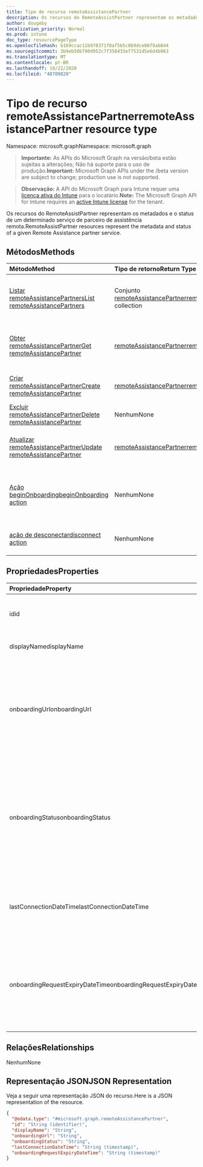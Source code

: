 ```yaml
---
title: Tipo de recurso remoteAssistancePartner
description: Os recursos do RemoteAssistPartner representam os metadados e o status de um determinado serviço de parceiro de assistência remota.
author: dougeby
localization_priority: Normal
ms.prod: intune
doc_type: resourcePageType
ms.openlocfilehash: b169ccac11b970371f0af5b5c0b9dce06f9ab844
ms.sourcegitcommit: 3b9eb50b790d952c7f350433ef7531d5e6d4b963
ms.translationtype: MT
ms.contentlocale: pt-BR
ms.lasthandoff: 10/22/2020
ms.locfileid: "48709828"
---
```

# <a name="remoteassistancepartner-resource-type"></a><span data-ttu-id="6434d-103">Tipo de recurso remoteAssistancePartner</span><span class="sxs-lookup"><span data-stu-id="6434d-103">remoteAssistancePartner resource type</span></span>

<span data-ttu-id="6434d-104">Namespace: microsoft.graph</span><span class="sxs-lookup"><span data-stu-id="6434d-104">Namespace: microsoft.graph</span></span>

> <span data-ttu-id="6434d-105">**Importante:** As APIs do Microsoft Graph na versão/beta estão sujeitas a alterações; Não há suporte para o uso de produção.</span><span class="sxs-lookup"><span data-stu-id="6434d-105">**Important:** Microsoft Graph APIs under the /beta version are subject to change; production use is not supported.</span></span>

> <span data-ttu-id="6434d-106">**Observação:** A API do Microsoft Graph para Intune requer uma [licença ativa do Intune](https://go.microsoft.com/fwlink/?linkid=839381) para o locatário.</span><span class="sxs-lookup"><span data-stu-id="6434d-106">**Note:** The Microsoft Graph API for Intune requires an [active Intune license](https://go.microsoft.com/fwlink/?linkid=839381) for the tenant.</span></span>

<span data-ttu-id="6434d-107">Os recursos do RemoteAssistPartner representam os metadados e o status de um determinado serviço de parceiro de assistência remota.</span><span class="sxs-lookup"><span data-stu-id="6434d-107">RemoteAssistPartner resources represent the metadata and status of a given Remote Assistance partner service.</span></span>

## <a name="methods"></a><span data-ttu-id="6434d-108">Métodos</span><span class="sxs-lookup"><span data-stu-id="6434d-108">Methods</span></span>
|<span data-ttu-id="6434d-109">Método</span><span class="sxs-lookup"><span data-stu-id="6434d-109">Method</span></span>|<span data-ttu-id="6434d-110">Tipo de retorno</span><span class="sxs-lookup"><span data-stu-id="6434d-110">Return Type</span></span>|<span data-ttu-id="6434d-111">Descrição</span><span class="sxs-lookup"><span data-stu-id="6434d-111">Description</span></span>|
|:---|:---|:---|
|[<span data-ttu-id="6434d-112">Listar remoteAssistancePartners</span><span class="sxs-lookup"><span data-stu-id="6434d-112">List remoteAssistancePartners</span></span>](../api/intune-remoteassistance-remoteassistancepartner-list.md)|<span data-ttu-id="6434d-113">Conjunto [remoteAssistancePartner](../resources/intune-remoteassistance-remoteassistancepartner.md)</span><span class="sxs-lookup"><span data-stu-id="6434d-113">[remoteAssistancePartner](../resources/intune-remoteassistance-remoteassistancepartner.md) collection</span></span>|<span data-ttu-id="6434d-114">Listar propriedades e relações de objetos de [remoteAssistancePartner](../resources/intune-remoteassistance-remoteassistancepartner.md).</span><span class="sxs-lookup"><span data-stu-id="6434d-114">List properties and relationships of the [remoteAssistancePartner](../resources/intune-remoteassistance-remoteassistancepartner.md) objects.</span></span>|
|[<span data-ttu-id="6434d-115">Obter remoteAssistancePartner</span><span class="sxs-lookup"><span data-stu-id="6434d-115">Get remoteAssistancePartner</span></span>](../api/intune-remoteassistance-remoteassistancepartner-get.md)|[<span data-ttu-id="6434d-116">remoteAssistancePartner</span><span class="sxs-lookup"><span data-stu-id="6434d-116">remoteAssistancePartner</span></span>](../resources/intune-remoteassistance-remoteassistancepartner.md)|<span data-ttu-id="6434d-117">Ler propriedades e relações de objetos de [remoteAssistancePartner](../resources/intune-remoteassistance-remoteassistancepartner.md).</span><span class="sxs-lookup"><span data-stu-id="6434d-117">Read properties and relationships of the [remoteAssistancePartner](../resources/intune-remoteassistance-remoteassistancepartner.md) object.</span></span>|
|[<span data-ttu-id="6434d-118">Criar remoteAssistancePartner</span><span class="sxs-lookup"><span data-stu-id="6434d-118">Create remoteAssistancePartner</span></span>](../api/intune-remoteassistance-remoteassistancepartner-create.md)|[<span data-ttu-id="6434d-119">remoteAssistancePartner</span><span class="sxs-lookup"><span data-stu-id="6434d-119">remoteAssistancePartner</span></span>](../resources/intune-remoteassistance-remoteassistancepartner.md)|<span data-ttu-id="6434d-120">Criar um novo objeto de [remoteAssistancePartner](../resources/intune-remoteassistance-remoteassistancepartner.md).</span><span class="sxs-lookup"><span data-stu-id="6434d-120">Create a new [remoteAssistancePartner](../resources/intune-remoteassistance-remoteassistancepartner.md) object.</span></span>|
|[<span data-ttu-id="6434d-121">Excluir remoteAssistancePartner</span><span class="sxs-lookup"><span data-stu-id="6434d-121">Delete remoteAssistancePartner</span></span>](../api/intune-remoteassistance-remoteassistancepartner-delete.md)|<span data-ttu-id="6434d-122">Nenhum</span><span class="sxs-lookup"><span data-stu-id="6434d-122">None</span></span>|<span data-ttu-id="6434d-123">Excluir [remoteAssistancePartner](../resources/intune-remoteassistance-remoteassistancepartner.md).</span><span class="sxs-lookup"><span data-stu-id="6434d-123">Deletes a [remoteAssistancePartner](../resources/intune-remoteassistance-remoteassistancepartner.md).</span></span>|
|[<span data-ttu-id="6434d-124">Atualizar remoteAssistancePartner</span><span class="sxs-lookup"><span data-stu-id="6434d-124">Update remoteAssistancePartner</span></span>](../api/intune-remoteassistance-remoteassistancepartner-update.md)|[<span data-ttu-id="6434d-125">remoteAssistancePartner</span><span class="sxs-lookup"><span data-stu-id="6434d-125">remoteAssistancePartner</span></span>](../resources/intune-remoteassistance-remoteassistancepartner.md)|<span data-ttu-id="6434d-126">Atualizar as propriedades de um objeto de [remoteAssistancePartner](../resources/intune-remoteassistance-remoteassistancepartner.md).</span><span class="sxs-lookup"><span data-stu-id="6434d-126">Update the properties of a [remoteAssistancePartner](../resources/intune-remoteassistance-remoteassistancepartner.md) object.</span></span>|
|[<span data-ttu-id="6434d-127">Ação beginOnboarding</span><span class="sxs-lookup"><span data-stu-id="6434d-127">beginOnboarding action</span></span>](../api/intune-remoteassistance-remoteassistancepartner-beginonboarding.md)|<span data-ttu-id="6434d-128">Nenhum</span><span class="sxs-lookup"><span data-stu-id="6434d-128">None</span></span>|<span data-ttu-id="6434d-129">Uma solicitação para iniciar a integração.</span><span class="sxs-lookup"><span data-stu-id="6434d-129">A request to start onboarding.</span></span>  <span data-ttu-id="6434d-130">Deve ser associado às informações de conta do TeamViewer apropriadas</span><span class="sxs-lookup"><span data-stu-id="6434d-130">Must be coupled with the appropriate TeamViewer account information</span></span>|
|[<span data-ttu-id="6434d-131">ação de desconectar</span><span class="sxs-lookup"><span data-stu-id="6434d-131">disconnect action</span></span>](../api/intune-remoteassistance-remoteassistancepartner-disconnect.md)|<span data-ttu-id="6434d-132">Nenhum</span><span class="sxs-lookup"><span data-stu-id="6434d-132">None</span></span>|<span data-ttu-id="6434d-133">Uma solicitação para remover o conector do TeamViewer ativo</span><span class="sxs-lookup"><span data-stu-id="6434d-133">A request to remove the active TeamViewer connector</span></span>|

## <a name="properties"></a><span data-ttu-id="6434d-134">Propriedades</span><span class="sxs-lookup"><span data-stu-id="6434d-134">Properties</span></span>
|<span data-ttu-id="6434d-135">Propriedade</span><span class="sxs-lookup"><span data-stu-id="6434d-135">Property</span></span>|<span data-ttu-id="6434d-136">Tipo</span><span class="sxs-lookup"><span data-stu-id="6434d-136">Type</span></span>|<span data-ttu-id="6434d-137">Descrição</span><span class="sxs-lookup"><span data-stu-id="6434d-137">Description</span></span>|
|:---|:---|:---|
|<span data-ttu-id="6434d-138">id</span><span class="sxs-lookup"><span data-stu-id="6434d-138">id</span></span>|<span data-ttu-id="6434d-139">String</span><span class="sxs-lookup"><span data-stu-id="6434d-139">String</span></span>|<span data-ttu-id="6434d-140">O identificador exclusivo do parceiro.</span><span class="sxs-lookup"><span data-stu-id="6434d-140">Unique identifier of the partner.</span></span>|
|<span data-ttu-id="6434d-141">displayName</span><span class="sxs-lookup"><span data-stu-id="6434d-141">displayName</span></span>|<span data-ttu-id="6434d-142">String</span><span class="sxs-lookup"><span data-stu-id="6434d-142">String</span></span>|<span data-ttu-id="6434d-143">Nome de exibição do parceiro.</span><span class="sxs-lookup"><span data-stu-id="6434d-143">Display name of the partner.</span></span>|
|<span data-ttu-id="6434d-144">onboardingUrl</span><span class="sxs-lookup"><span data-stu-id="6434d-144">onboardingUrl</span></span>|<span data-ttu-id="6434d-145">Cadeia de caracteres</span><span class="sxs-lookup"><span data-stu-id="6434d-145">String</span></span>|<span data-ttu-id="6434d-146">URL do portal de integração do parceiro, no qual um administrador pode configurar o serviço de assistência remota.</span><span class="sxs-lookup"><span data-stu-id="6434d-146">URL of the partner's onboarding portal, where an administrator can configure their Remote Assistance service.</span></span>|
|<span data-ttu-id="6434d-147">onboardingStatus</span><span class="sxs-lookup"><span data-stu-id="6434d-147">onboardingStatus</span></span>|[<span data-ttu-id="6434d-148">remoteAssistanceOnboardingStatus</span><span class="sxs-lookup"><span data-stu-id="6434d-148">remoteAssistanceOnboardingStatus</span></span>](../resources/intune-remoteassistance-remoteassistanceonboardingstatus.md)|<span data-ttu-id="6434d-149">Uma descrição amigável do status atual do conector do TeamViewer.</span><span class="sxs-lookup"><span data-stu-id="6434d-149">A friendly description of the current TeamViewer connector status.</span></span> <span data-ttu-id="6434d-150">Os valores possíveis são: `notOnboarded`, `onboarding`, `onboarded`.</span><span class="sxs-lookup"><span data-stu-id="6434d-150">Possible values are: `notOnboarded`, `onboarding`, `onboarded`.</span></span>|
|<span data-ttu-id="6434d-151">lastConnectionDateTime</span><span class="sxs-lookup"><span data-stu-id="6434d-151">lastConnectionDateTime</span></span>|<span data-ttu-id="6434d-152">DateTimeOffset</span><span class="sxs-lookup"><span data-stu-id="6434d-152">DateTimeOffset</span></span>|<span data-ttu-id="6434d-153">Carimbo de data/hora da última solicitação enviada ao Intune pelo parceiro TEM.</span><span class="sxs-lookup"><span data-stu-id="6434d-153">Timestamp of the last request sent to Intune by the TEM partner.</span></span>|
|<span data-ttu-id="6434d-154">onboardingRequestExpiryDateTime</span><span class="sxs-lookup"><span data-stu-id="6434d-154">onboardingRequestExpiryDateTime</span></span>|<span data-ttu-id="6434d-155">DateTimeOffset</span><span class="sxs-lookup"><span data-stu-id="6434d-155">DateTimeOffset</span></span>|<span data-ttu-id="6434d-156">Quando o OnboardingStatus está em integração, esta é a data e hora em que a solicitação de integração expira.</span><span class="sxs-lookup"><span data-stu-id="6434d-156">When the OnboardingStatus is Onboarding, This is the date time when the onboarding request expires.</span></span>|

## <a name="relationships"></a><span data-ttu-id="6434d-157">Relações</span><span class="sxs-lookup"><span data-stu-id="6434d-157">Relationships</span></span>
<span data-ttu-id="6434d-158">Nenhum</span><span class="sxs-lookup"><span data-stu-id="6434d-158">None</span></span>

## <a name="json-representation"></a><span data-ttu-id="6434d-159">Representação JSON</span><span class="sxs-lookup"><span data-stu-id="6434d-159">JSON Representation</span></span>
<span data-ttu-id="6434d-160">Veja a seguir uma representação JSON do recurso.</span><span class="sxs-lookup"><span data-stu-id="6434d-160">Here is a JSON representation of the resource.</span></span>
<!-- {
  "blockType": "resource",
  "keyProperty": "id",
  "@odata.type": "microsoft.graph.remoteAssistancePartner"
}
-->
``` json
{
  "@odata.type": "#microsoft.graph.remoteAssistancePartner",
  "id": "String (identifier)",
  "displayName": "String",
  "onboardingUrl": "String",
  "onboardingStatus": "String",
  "lastConnectionDateTime": "String (timestamp)",
  "onboardingRequestExpiryDateTime": "String (timestamp)"
}
```





